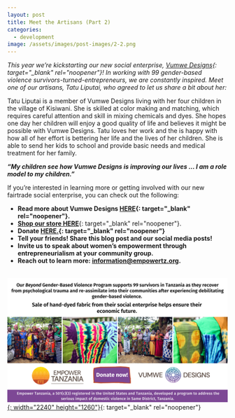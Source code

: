 ```yaml
---
layout: post
title: Meet the Artisans (Part 2)
categories:
  - development
image: /assets/images/post-images/2-2.png
---
```

*This year we’re kickstarting our new social enterprise, [Vumwe Designs](https://empowertz.org/news/2021/03/05/were-kickstarting-our-social-enterprise/){: target="_blank" rel="noopener"}\! In working with 99 gender-based violence survivors-turned-entrepreneurs, we are constantly inspired. Meet one of our artisans, Tatu Liputai, who agreed to let us share a bit about her:*

Tatu Liputai is a member of Vumwe Designs living with her four children in the village of Kisiwani. She is skilled at color making and matching, which requires careful attention and skill in mixing chemicals and dyes. She hopes one day her children will enjoy a good quality of life and believes it might be possible with Vumwe Designs. Tatu loves her work and the is happy with how all of her effort is bettering her life and the lives of her children. She is able to send her kids to school and provide basic needs and medical treatment for her family.&nbsp;

***“My children see how Vumwe Designs is improving our lives … I am a role model to my children.”***

If you’re interested in learning more or getting involved with our new fairtrade social enterprise, you can check out the following:

* **Read more about Vumwe Designs&nbsp;[HERE](https://empowertz.org/news/2021/03/05/were-kickstarting-our-social-enterprise/){: target="_blank" rel="noopener"}.**
* [**Shop our store HERE**](https://shop.empowertz.org/){: target="_blank" rel="noopener"}.
* **Donate&nbsp;[HERE.](https://bit.ly/37PvvXn){: target="_blank" rel="noopener"}**
* **Tell your friends\! Share this blog post and our social media posts\!**
* **Invite us to speak about women’s empowerment through entrepreneurialism at your community group.**
* **Reach out to learn more: information@empowertz.org.**

<br>[![](/uploads/blog-post---vumwe-1.png){: width="2240" height="1260"}](https://empowertz.z2systems.com/np/clients/empowertz/donation.jsp?campaign=55&amp;){: target="_blank" rel="noopener"}
